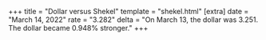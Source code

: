+++
title = "Dollar versus Shekel"
template = "shekel.html"
[extra]
date = "March 14, 2022"
rate = "3.282"
delta = "On March 13, the dollar was 3.251. The dollar became 0.948% stronger."
+++
